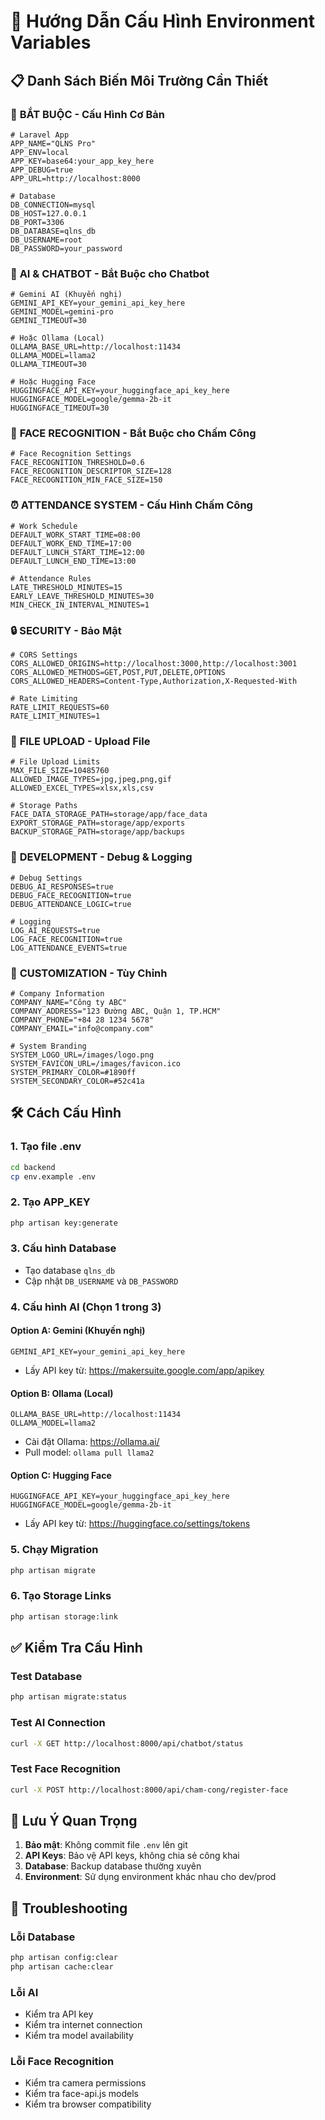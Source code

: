# 🚀 Hướng Dẫn Cấu Hình Environment Variables

## 📋 Danh Sách Biến Môi Trường Cần Thiết

### 🔑 **BẮT BUỘC - Cấu Hình Cơ Bản**

```env
# Laravel App
APP_NAME="QLNS Pro"
APP_ENV=local
APP_KEY=base64:your_app_key_here
APP_DEBUG=true
APP_URL=http://localhost:8000

# Database
DB_CONNECTION=mysql
DB_HOST=127.0.0.1
DB_PORT=3306
DB_DATABASE=qlns_db
DB_USERNAME=root
DB_PASSWORD=your_password
```

### 🤖 **AI & CHATBOT - Bắt Buộc cho Chatbot**

```env
# Gemini AI (Khuyến nghị)
GEMINI_API_KEY=your_gemini_api_key_here
GEMINI_MODEL=gemini-pro
GEMINI_TIMEOUT=30

# Hoặc Ollama (Local)
OLLAMA_BASE_URL=http://localhost:11434
OLLAMA_MODEL=llama2
OLLAMA_TIMEOUT=30

# Hoặc Hugging Face
HUGGINGFACE_API_KEY=your_huggingface_api_key_here
HUGGINGFACE_MODEL=google/gemma-2b-it
HUGGINGFACE_TIMEOUT=30
```

### 📸 **FACE RECOGNITION - Bắt Buộc cho Chấm Công**

```env
# Face Recognition Settings
FACE_RECOGNITION_THRESHOLD=0.6
FACE_RECOGNITION_DESCRIPTOR_SIZE=128
FACE_RECOGNITION_MIN_FACE_SIZE=150
```

### ⏰ **ATTENDANCE SYSTEM - Cấu Hình Chấm Công**

```env
# Work Schedule
DEFAULT_WORK_START_TIME=08:00
DEFAULT_WORK_END_TIME=17:00
DEFAULT_LUNCH_START_TIME=12:00
DEFAULT_LUNCH_END_TIME=13:00

# Attendance Rules
LATE_THRESHOLD_MINUTES=15
EARLY_LEAVE_THRESHOLD_MINUTES=30
MIN_CHECK_IN_INTERVAL_MINUTES=1
```

### 🔒 **SECURITY - Bảo Mật**

```env
# CORS Settings
CORS_ALLOWED_ORIGINS=http://localhost:3000,http://localhost:3001
CORS_ALLOWED_METHODS=GET,POST,PUT,DELETE,OPTIONS
CORS_ALLOWED_HEADERS=Content-Type,Authorization,X-Requested-With

# Rate Limiting
RATE_LIMIT_REQUESTS=60
RATE_LIMIT_MINUTES=1
```

### 📁 **FILE UPLOAD - Upload File**

```env
# File Upload Limits
MAX_FILE_SIZE=10485760
ALLOWED_IMAGE_TYPES=jpg,jpeg,png,gif
ALLOWED_EXCEL_TYPES=xlsx,xls,csv

# Storage Paths
FACE_DATA_STORAGE_PATH=storage/app/face_data
EXPORT_STORAGE_PATH=storage/app/exports
BACKUP_STORAGE_PATH=storage/app/backups
```

### 🐛 **DEVELOPMENT - Debug & Logging**

```env
# Debug Settings
DEBUG_AI_RESPONSES=true
DEBUG_FACE_RECOGNITION=true
DEBUG_ATTENDANCE_LOGIC=true

# Logging
LOG_AI_REQUESTS=true
LOG_FACE_RECOGNITION=true
LOG_ATTENDANCE_EVENTS=true
```

### 🏢 **CUSTOMIZATION - Tùy Chỉnh**

```env
# Company Information
COMPANY_NAME="Công ty ABC"
COMPANY_ADDRESS="123 Đường ABC, Quận 1, TP.HCM"
COMPANY_PHONE="+84 28 1234 5678"
COMPANY_EMAIL="info@company.com"

# System Branding
SYSTEM_LOGO_URL=/images/logo.png
SYSTEM_FAVICON_URL=/images/favicon.ico
SYSTEM_PRIMARY_COLOR=#1890ff
SYSTEM_SECONDARY_COLOR=#52c41a
```

## 🛠️ **Cách Cấu Hình**

### 1. **Tạo file .env**
```bash
cd backend
cp env.example .env
```

### 2. **Tạo APP_KEY**
```bash
php artisan key:generate
```

### 3. **Cấu hình Database**
- Tạo database `qlns_db`
- Cập nhật `DB_USERNAME` và `DB_PASSWORD`

### 4. **Cấu hình AI (Chọn 1 trong 3)**

#### **Option A: Gemini (Khuyến nghị)**
```env
GEMINI_API_KEY=your_gemini_api_key_here
```
- Lấy API key từ: https://makersuite.google.com/app/apikey

#### **Option B: Ollama (Local)**
```env
OLLAMA_BASE_URL=http://localhost:11434
OLLAMA_MODEL=llama2
```
- Cài đặt Ollama: https://ollama.ai/
- Pull model: `ollama pull llama2`

#### **Option C: Hugging Face**
```env
HUGGINGFACE_API_KEY=your_huggingface_api_key_here
HUGGINGFACE_MODEL=google/gemma-2b-it
```
- Lấy API key từ: https://huggingface.co/settings/tokens

### 5. **Chạy Migration**
```bash
php artisan migrate
```

### 6. **Tạo Storage Links**
```bash
php artisan storage:link
```

## ✅ **Kiểm Tra Cấu Hình**

### **Test Database**
```bash
php artisan migrate:status
```

### **Test AI Connection**
```bash
curl -X GET http://localhost:8000/api/chatbot/status
```

### **Test Face Recognition**
```bash
curl -X POST http://localhost:8000/api/cham-cong/register-face
```

## 🚨 **Lưu Ý Quan Trọng**

1. **Bảo mật**: Không commit file `.env` lên git
2. **API Keys**: Bảo vệ API keys, không chia sẻ công khai
3. **Database**: Backup database thường xuyên
4. **Environment**: Sử dụng environment khác nhau cho dev/prod

## 🔧 **Troubleshooting**

### **Lỗi Database**
```bash
php artisan config:clear
php artisan cache:clear
```

### **Lỗi AI**
- Kiểm tra API key
- Kiểm tra internet connection
- Kiểm tra model availability

### **Lỗi Face Recognition**
- Kiểm tra camera permissions
- Kiểm tra face-api.js models
- Kiểm tra browser compatibility 